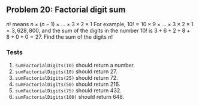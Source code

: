 
## Problem 20: Factorial digit sum

$n!$ means $n \times (n - 1) \times \dots \times 3 \times 2 \times 1$
For example, $10! = 10 \times 9 \times \dots \times 3 \times 2 \times 1 = 3,628,800$,
and the sum of the digits in the number $10!$ is $3 + 6 + 2 + 8 + 8 + 0 + 0 = 27$.
Find the sum of the digits $n!$



### Tests

1.  `sumFactorialDigits(10)` should return a number.
2.  `sumFactorialDigits(10)` should return 27.
3.  `sumFactorialDigits(25)` should return 72.
4.  `sumFactorialDigits(50)` should return 216.
5.  `sumFactorialDigits(75)` should return 432.
6.  `sumFactorialDigits(100)` should return 648.